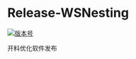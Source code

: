 # Release-WSNesting

[![版本号](https://img.shields.io/badge/release-2.2.0.9-blue.svg?style=flat-square)](https://github.com/WangShiSoftware/Release-WSNesting/releases)

开料优化软件发布
